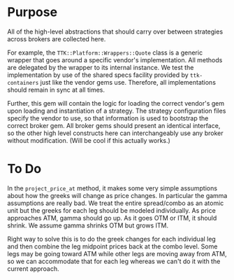# Purpose

All of the high-level abstractions that should carry over
between strategies across brokers are collected here.

For example, the `TTK::Platform::Wrappers::Quote` class
is a generic wrapper that goes around a specific vendor's
implementation. All methods are delegated by the wrapper
to its internal instance. We test the implementation by
use of the shared specs facility provided by
`ttk-containers` just like the vendor gems use. Therefore,
all implementations should remain in sync at all times.

Further, this gem will contain the logic for loading
the correct vendor's gem upon loading and instantiation
of a strategy. The strategy configuration files specify
the vendor to use, so that information is used to
bootstrap the correct broker gem. All broker gems
should present an identical interface, so the other
high level constructs here can interchangeably use any
broker without modification. (Will be cool if this
actually works.)

# To Do

In the `project_price_at` method, it makes some very
simple assumptions about how the greeks will change
as price changes. In particular the gamma assumptions
are really bad. We treat the entire spread/combo as an
atomic unit but the greeks for each leg should be
modeled individually. As price approaches ATM, gamma
should go up. As it goes OTM or ITM, it should
shrink. We assume gamma shrinks OTM but grows ITM.

Right way to solve this is to do the greek changes
for each individual leg and then combine the leg
midpoint prices back at the combo level. Some legs
may be going toward ATM while other legs are moving
away from ATM, so we can accommodate that for each
leg whereas we can't do it with the current 
approach.